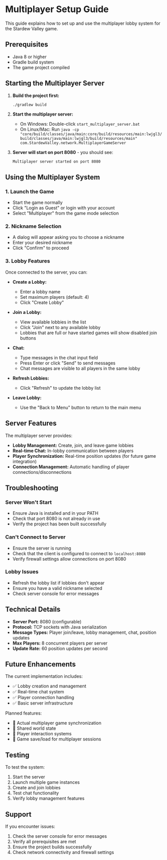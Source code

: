 # Multiplayer Setup Guide

This guide explains how to set up and use the multiplayer lobby system for the Stardew Valley game.

## Prerequisites

- Java 8 or higher
- Gradle build system
- The game project compiled

## Starting the Multiplayer Server

1. **Build the project first:**
   ```bash
   ./gradlew build
   ```

2. **Start the multiplayer server:**
   - On Windows: Double-click `start_multiplayer_server.bat`
   - On Linux/Mac: Run `java -cp "core/build/classes/java/main:core/build/resources/main:lwjgl3/build/classes/java/main:lwjgl3/build/resources/main" com.StardewValley.network.MultiplayerGameServer`

3. **Server will start on port 8080** - you should see:
   ```
   Multiplayer server started on port 8080
   ```

## Using the Multiplayer System

### 1. Launch the Game
- Start the game normally
- Click "Login as Guest" or login with your account
- Select "Multiplayer" from the game mode selection

### 2. Nickname Selection
- A dialog will appear asking you to choose a nickname
- Enter your desired nickname
- Click "Confirm" to proceed

### 3. Lobby Features
Once connected to the server, you can:

- **Create a Lobby:**
  - Enter a lobby name
  - Set maximum players (default: 4)
  - Click "Create Lobby"

- **Join a Lobby:**
  - View available lobbies in the list
  - Click "Join" next to any available lobby
  - Lobbies that are full or have started games will show disabled join buttons

- **Chat:**
  - Type messages in the chat input field
  - Press Enter or click "Send" to send messages
  - Chat messages are visible to all players in the same lobby

- **Refresh Lobbies:**
  - Click "Refresh" to update the lobby list

- **Leave Lobby:**
  - Use the "Back to Menu" button to return to the main menu

## Server Features

The multiplayer server provides:

- **Lobby Management:** Create, join, and leave game lobbies
- **Real-time Chat:** In-lobby communication between players
- **Player Synchronization:** Real-time position updates (for future game integration)
- **Connection Management:** Automatic handling of player connections/disconnections

## Troubleshooting

### Server Won't Start
- Ensure Java is installed and in your PATH
- Check that port 8080 is not already in use
- Verify the project has been built successfully

### Can't Connect to Server
- Ensure the server is running
- Check that the client is configured to connect to `localhost:8080`
- Verify firewall settings allow connections on port 8080

### Lobby Issues
- Refresh the lobby list if lobbies don't appear
- Ensure you have a valid nickname selected
- Check server console for error messages

## Technical Details

- **Server Port:** 8080 (configurable)
- **Protocol:** TCP sockets with Java serialization
- **Message Types:** Player join/leave, lobby management, chat, position updates
- **Max Players:** 8 concurrent players per server
- **Update Rate:** 60 position updates per second

## Future Enhancements

The current implementation includes:
- ✅ Lobby creation and management
- ✅ Real-time chat system
- ✅ Player connection handling
- ✅ Basic server infrastructure

Planned features:
- 🔄 Actual multiplayer game synchronization
- 🔄 Shared world state
- 🔄 Player interaction systems
- 🔄 Game save/load for multiplayer sessions

## Testing

To test the system:
1. Start the server
2. Launch multiple game instances
3. Create and join lobbies
4. Test chat functionality
5. Verify lobby management features

## Support

If you encounter issues:
1. Check the server console for error messages
2. Verify all prerequisites are met
3. Ensure the project builds successfully
4. Check network connectivity and firewall settings
